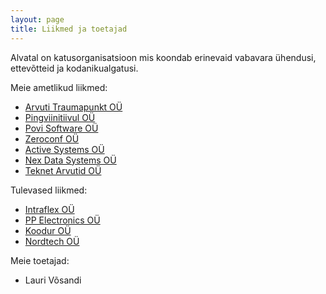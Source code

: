 ```yaml
---
layout: page
title: Liikmed ja toetajad
---
```


Alvatal on katusorganisatsioon mis koondab erinevaid vabavara ühendusi,
ettevõtteid ja kodanikualgatusi.

Meie ametlikud liikmed:

* [Arvuti Traumapunkt OÜ](http://atrauma.ee/)
* [Pingviinitiivul OÜ](http://www.pingviinitiivul.ee/)
* [Povi Software OÜ](http://www.povi.ee)
* [Zeroconf OÜ](http://www.zeroconf.ee/)
* [Active Systems OÜ](http://www.active.ee/)
* [Nex Data Systems OÜ](http://www.nex.ee/)
* [Teknet Arvutid OÜ](http://www.teknet.ee/)

Tulevased liikmed:

* [Intraflex OÜ](http://www.intraflex.eu/)
* [PP Electronics OÜ](http://www.ppnet.ee/)
* [Koodur OÜ](http://www.koodur.com)
* [Nordtech OÜ](http://www.nordtech.ee/)

Meie toetajad:

* Lauri Võsandi
